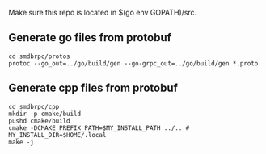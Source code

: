 Make sure this repo is located in $(go env GOPATH)/src.

## Generate go files from protobuf
```
cd smdbrpc/protos
protoc --go_out=../go/build/gen --go-grpc_out=../go/build/gen *.proto
```

## Generate cpp files from protobuf
```
cd smdbrpc/cpp
mkdir -p cmake/build
pushd cmake/build
cmake -DCMAKE_PREFIX_PATH=$MY_INSTALL_PATH ../.. # MY_INSTALL_DIR=$HOME/.local
make -j
```
